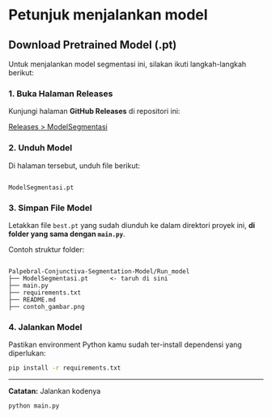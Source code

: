 # Petunjuk menjalankan model
## Download Pretrained Model (.pt)

Untuk menjalankan model segmentasi ini, silakan ikuti langkah-langkah berikut:

### 1. Buka Halaman Releases
Kunjungi halaman **GitHub Releases** di repositori ini:

[Releases > ModelSegmentasi](https://github.com/Anevia-Capstone/Palpebral-Conjunctiva-Segmentation-Model/releases/tag/ModelSegmentasi2)

### 2. Unduh Model
Di halaman tersebut, unduh file berikut:

```

ModelSegmentasi.pt

```

### 3. Simpan File Model
Letakkan file `best.pt` yang sudah diunduh ke dalam direktori proyek ini, **di folder yang sama dengan `main.py`**.

Contoh struktur folder:

```

Palpebral-Conjunctiva-Segmentation-Model/Run_model
├── ModelSegmentasi.pt      <- taruh di sini
├── main.py
├── requirements.txt
├── README.md
├── contoh_gambar.png

````

### 4. Jalankan Model
Pastikan environment Python kamu sudah ter-install dependensi yang diperlukan:

```bash
pip install -r requirements.txt
````

---
**Catatan:**
Jalankan kodenya

```
python main.py
```
